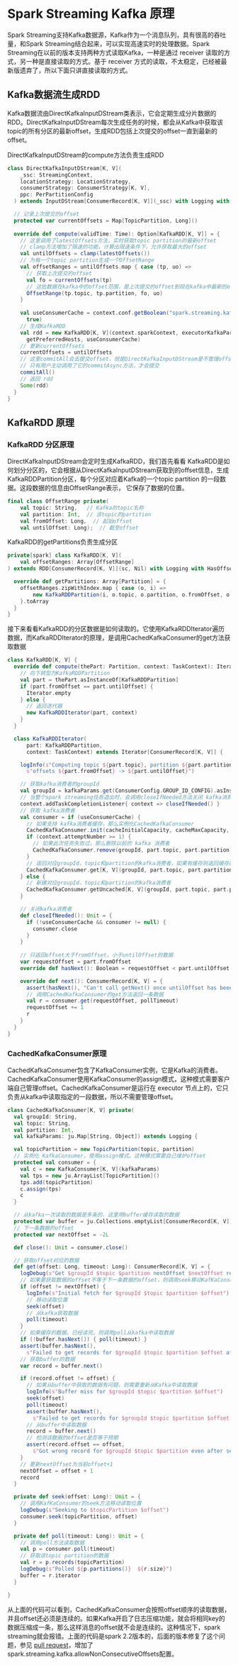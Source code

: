 # Spark Streaming Kafka 原理 #

Spark Streaming支持Kafka数据源，Kafka作为一个消息队列，具有很高的吞吐量，和Spark Streaming结合起来，可以实现高速实时的处理数据。Spark Streaming在以前的版本支持两种方式读取Kafka，一种是通过 receiver 读取的方式，另一种是直接读取的方式。基于 receiver 方式的读取，不太稳定，已经被最新版遗弃了，所以下面只讲直接读取的方式。



## Kafka数据流生成RDD ##

Kafka数据流由DirectKafkaInputDStream类表示，它会定期生成分片数据的RDD。DirectKafkaInputDStream每次生成任务的时候，都会从Kafka中获取该topic的所有分区的最新offset，生成RDD包括上次提交的offset一直到最新的offset。

DirectKafkaInputDStream的compute方法负责生成RDD

```scala
class DirectKafkaInputDStream[K, V](
    _ssc: StreamingContext,
    locationStrategy: LocationStrategy,
    consumerStrategy: ConsumerStrategy[K, V],
    ppc: PerPartitionConfig
  ) extends InputDStream[ConsumerRecord[K, V]](_ssc) with Logging with CanCommitOffsets {

  // 记录上次提交的offset
  protected var currentOffsets = Map[TopicPartition, Long]()
  
  override def compute(validTime: Time): Option[KafkaRDD[K, V]] = {
    // 这里调用了latestOffsets方法，实时获取topic partition的最新offset
    // clamp方法增加了限速的功能，计算出限速条件下，允许获取最大的offset
    val untilOffsets = clamp(latestOffsets())
    // 为每一个topic partition生成一个OffsetRange
    val offsetRanges = untilOffsets.map { case (tp, uo) =>
      // 获取上次提交的offset
      val fo = currentOffsets(tp)
      // 这批数据在kafka中的offset范围，是上次提交的offset到现在kafka中最新的offset
      OffsetRange(tp.topic, tp.partition, fo, uo)
    }
    
    val useConsumerCache = context.conf.getBoolean("spark.streaming.kafka.consumer.cache.enabled",
      true)
    // 生成KafkaRDD
    val rdd = new KafkaRDD[K, V](context.sparkContext, executorKafkaParams, offsetRanges.toArray,
      getPreferredHosts, useConsumerCache)
    // 更新currentOffsets
    currentOffsets = untilOffsets
    // 这里commitAll会去提交offset，但是DirectKafkaInputDStream是不管理offset，
    // 只有用户主动调用了它的commitAsync方法，才会提交
    commitAll()
    // 返回 rdd
    Some(rdd)
  }
}
```



## KafkaRDD 原理 ##

### KafkaRDD 分区原理 ###

DirectKafkaInputDStream会定时生成KafkaRDD，我们首先看看 KafkaRDD是如何划分分区的，它会根据从DirectKafkaInputDStream获取到的offset信息，生成KafkaRDDPartition分区，每个分区对应着Kafka的一个topic partition 的一段数据。这段数据的信息由OffsetRange表示， 它保存了数据的位置。

```scala
final class OffsetRange private(
    val topic: String,   // Kafka的topic名称
    val partition: Int,  // 该topic的partition
    val fromOffset: Long,  // 起始offset
    val untilOffset: Long);  // 截至offset
```

KafkaRDD的getPartitions负责生成分区

```scala
private[spark] class KafkaRDD[K, V](
    val offsetRanges: Array[OffsetRange] 
) extends RDD[ConsumerRecord[K, V]](sc, Nil) with Logging with HasOffsetRanges {

  override def getPartitions: Array[Partition] = {
    offsetRanges.zipWithIndex.map { case (o, i) =>
        new KafkaRDDPartition(i, o.topic, o.partition, o.fromOffset, o.untilOffset)
    }.toArray
  }
}
```

接下来看看KafkaRDD的分区数据是如何读取的。它使用KafkaRDDIterator遍历数据，而KafkaRDDIterator的原理，是调用CachedKafkaConsumer的get方法获取数据

```scala
class KafkaRDD[K, V] {
  override def compute(thePart: Partition, context: TaskContext): Iterator[ConsumerRecord[K, V]] =   {
    // 向下转型为KafkaRDDPartition
    val part = thePart.asInstanceOf[KafkaRDDPartition]
    if (part.fromOffset == part.untilOffset) {
      Iterator.empty
    } else {
      // 返回迭代器
      new KafkaRDDIterator(part, context)
    }
  }

  class KafkaRDDIterator(
      part: KafkaRDDPartition,
      context: TaskContext) extends Iterator[ConsumerRecord[K, V]] {

    logInfo(s"Computing topic ${part.topic}, partition ${part.partition} " +
      s"offsets ${part.fromOffset} -> ${part.untilOffset}")

    // 获取kafka消费者的groupId
    val groupId = kafkaParams.get(ConsumerConfig.GROUP_ID_CONFIG).asInstanceOf[String]
    // 当整个spark streaming任务退出时，会调用closeIfNeeded方法关闭 kafka消费者
    context.addTaskCompletionListener{ context => closeIfNeeded() }
    // 获取 kafka消费者
    val consumer = if (useConsumerCache) {
      // 如果支持 kafka消费者缓存，那么实例化CachedKafkaConsumer
      CachedKafkaConsumer.init(cacheInitialCapacity, cacheMaxCapacity, cacheLoadFactor)
      if (context.attemptNumber >= 1) {
        // 如果此次任务失败过，那么删除以前的 kafka 消费者
        CachedKafkaConsumer.remove(groupId, part.topic, part.partition)
      }
      // 返回对应groupId，topic和partition的kafka消费者，如果有缓存则返回缓存的。
      CachedKafkaConsumer.get[K, V](groupId, part.topic, part.partition, kafkaParams)
    } else {
      // 新建对应groupId，topic和partition的kafka消费者
      CachedKafkaConsumer.getUncached[K, V](groupId, part.topic, part.partition, kafkaParams)
    }

    // 关闭kafka消费者
    def closeIfNeeded(): Unit = {
      if (!useConsumerCache && consumer != null) {
        consumer.close
      }
    }
    
    // 只返回offset大于fromOffset，小于untilOffset的数据
    var requestOffset = part.fromOffset
    override def hasNext(): Boolean = requestOffset < part.untilOffset

    override def next(): ConsumerRecord[K, V] = {
      assert(hasNext(), "Can't call getNext() once untilOffset has been reached")
      // 调用CachedKafkaConsumer的get方法返回一条数据
      val r = consumer.get(requestOffset, pollTimeout)
      requestOffset += 1
      r
    }
  }  
}
```

### CachedKafkaConsumer原理 ###

CachedKafkaConsumer包含了KafkaConsumer实例，它是Kafka的消费者。CachedKafkaConsumer使用KafkaConsumer的assign模式，这种模式需要客户端自己管理offset。CachedKafkaConsumer是运行在 executor 节点上的，它只负责从kafka中读取指定的一段数据，所以不需要管理offset。

```scala
class CachedKafkaConsumer[K, V] private(
  val groupId: String,
  val topic: String,
  val partition: Int,
  val kafkaParams: ju.Map[String, Object]) extends Logging {

  val topicPartition = new TopicPartition(topic, partition)
  // 实例化 KafkaConsumer，使用assign模式。这种模式需要自己维护offset
  protected val consumer = {
    val c = new KafkaConsumer[K, V](kafkaParams)
    val tps = new ju.ArrayList[TopicPartition]()
    tps.add(topicPartition)
    c.assign(tps)
    c
  }

  // 从kafka一次读取的数据是多条的，这里用buffer缓存读取的数据
  protected var buffer = ju.Collections.emptyList[ConsumerRecord[K, V]]().iterator
  // 下一条数据的offset
  protected var nextOffset = -2L

  def close(): Unit = consumer.close()

  // 获取offset对应的数据
  def get(offset: Long, timeout: Long): ConsumerRecord[K, V] = {
    logDebug(s"Get $groupId $topic $partition nextOffset $nextOffset requested $offset")
    // 如果要获取数据的offset不等于下一条数据的offset，则调用seek移动KafKaConsumer的位置
    if (offset != nextOffset) {
      logInfo(s"Initial fetch for $groupId $topic $partition $offset")
      // 移动读取位置
      seek(offset)
      // 从kafka获取数据
      poll(timeout)
    }
    // 如果缓存的数据，已经读完，则调用poll从kafka中读取数据
    if (!buffer.hasNext()) { poll(timeout) }
    assert(buffer.hasNext(),
      s"Failed to get records for $groupId $topic $partition $offset after polling for $timeout")
    // 获取buffer的数据
    var record = buffer.next()

    if (record.offset != offset) {
      // 如果从buffer中获取的数据有问题，则需要重新从Kafka中读取数据
      logInfo(s"Buffer miss for $groupId $topic $partition $offset")
      seek(offset)
      poll(timeout)
      assert(buffer.hasNext(),
        s"Failed to get records for $groupId $topic $partition $offset after polling for $timeout")
      // 从buffer中读取数据
      record = buffer.next()
      // 检测该数据的offset是否等于预期
      assert(record.offset == offset,
        s"Got wrong record for $groupId $topic $partition even after seeking to offset $offset")
    }
    // 更新nextOffset为当前offset+1
    nextOffset = offset + 1
    record
  }

  private def seek(offset: Long): Unit = {
    // 调用KafKaConsumer的seek方法移动读取位置
    logDebug(s"Seeking to $topicPartition $offset")
    consumer.seek(topicPartition, offset)
  }

  private def poll(timeout: Long): Unit = {
    // 调用poll方法读取数据
    val p = consumer.poll(timeout)
    // 获取该topic partition的数据
    val r = p.records(topicPartition)
    logDebug(s"Polled ${p.partitions()}  ${r.size}")
    buffer = r.iterator
  }

}
```



从上面的代码可以看到，CachedKafkaConsumer会按照offset顺序的读取数据，并且offset还必须是连续的。如果Kafka开启了日志压缩功能，就会将相同key的数据压缩成一条，那么这样消息的offset就不会是连续的。这种情况下，spark streaming就会报错。上面的代码是spark 2.2版本的，后面的版本修复了这个问题，参见 [pull request](https://github.com/apache/spark/pull/20572)，增加了spark.streaming.kafka.allowNonConsecutiveOffsets配置。

